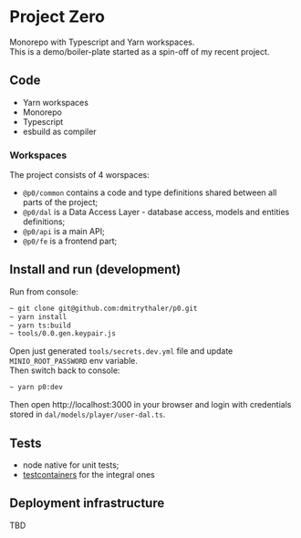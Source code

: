 # Project Zero

Monorepo with Typescript and Yarn workspaces.<br />
This is a demo/boiler-plate started as a spin-off of my recent project.

## Code

* Yarn workspaces
* Monorepo
* Typescript
* esbuild as compiler

### Workspaces

The project consists of 4 worspaces:
* `@p0/common` contains a code and type definitions shared between all parts of the project;
* `@p0/dal` is a Data Access Layer - database access, models and entities definitions;
* `@p0/api` is a main API;
* `@p0/fe` is a frontend part;


## Install and run (development)

Run from console:
```bash
~ git clone git@github.com:dmitrythaler/p0.git
~ yarn install
~ yarn ts:build
~ tools/0.0.gen.keypair.js
```
Open just generated `tools/secrets.dev.yml` file and update `MINIO_ROOT_PASSWORD` env variable. \
Then switch back to console:
```bash
~ yarn p0:dev
```

Then open http://localhost:3000 in your browser and login with credentials stored in `dal/models/player/user-dal.ts`.

## Tests

* node native for unit tests;
* [testcontainers](https://testcontainers.com/) for the integral ones

## Deployment infrastructure

TBD

